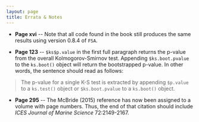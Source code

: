```yaml
---
layout: page
title: Errata & Notes
---
```


* **Page xvi** -- Note that all code found in the book still produces the same results using version 0.8.4 of `FSA`.

* **Page 123** -- `$ks$p.value` in the first full paragraph returns the p-value from the overall Kolmogorov-Smirnov test.  Appending `$ks.boot.pvalue` to the `ks.boot()` object will return the bootstrapped p-value.  In other words, the sentence should read as follows:

> The p-value for a single K-S test is extracted by appending `$p.value`
> to a `ks.test()` object or `$ks.boot.pvalue` to a `ks.boot()` object.

* **Page 295** -- The McBride (2015) reference has now been assigned to a volume with page numbers.  Thus, the end of that citation should include *ICES Journal of Marine Science* 72:2149-2167.
